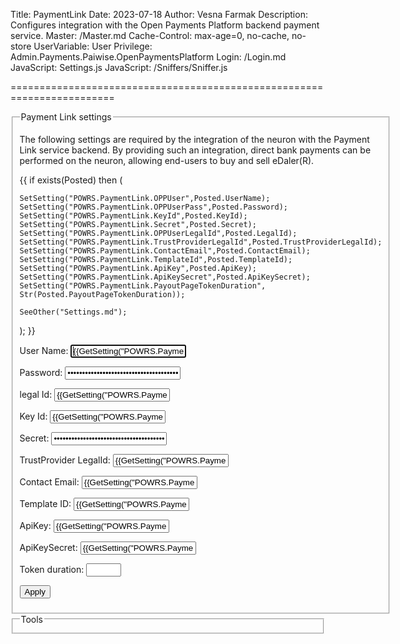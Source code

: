 ﻿Title: PaymentLink
Date: 2023-07-18
Author: Vesna Farmak
Description: Configures integration with the Open Payments Platform backend payment service.
Master: /Master.md
Cache-Control: max-age=0, no-cache, no-store
UserVariable: User
Privilege: Admin.Payments.Paiwise.OpenPaymentsPlatform
Login: /Login.md
JavaScript: Settings.js
JavaScript: /Sniffers/Sniffer.js


========================================================================

<form action="Settings.md" method="post" enctype="multipart/form-data">
<fieldset>
<legend>Payment Link settings</legend>

The following settings are required by the integration of the neuron with the Payment Link service backend. 
By providing such an integration, direct bank payments can be performed on the neuron, allowing end-users to buy and sell eDaler(R).


{{
if exists(Posted) then
(

	SetSetting("POWRS.PaymentLink.OPPUser",Posted.UserName);
	SetSetting("POWRS.PaymentLink.OPPUserPass",Posted.Password);
	SetSetting("POWRS.PaymentLink.KeyId",Posted.KeyId);
	SetSetting("POWRS.PaymentLink.Secret",Posted.Secret);
	SetSetting("POWRS.PaymentLink.OPPUserLegalId",Posted.LegalId);
	SetSetting("POWRS.PaymentLink.TrustProviderLegalId",Posted.TrustProviderLegalId);
	SetSetting("POWRS.PaymentLink.ContactEmail",Posted.ContactEmail);
	SetSetting("POWRS.PaymentLink.TemplateId",Posted.TemplateId);
	SetSetting("POWRS.PaymentLink.ApiKey",Posted.ApiKey);
	SetSetting("POWRS.PaymentLink.ApiKeySecret",Posted.ApiKeySecret);
	SetSetting("POWRS.PaymentLink.PayoutPageTokenDuration", Str(Posted.PayoutPageTokenDuration));
	
	SeeOther("Settings.md");
);
}}



<p>
<label for="ClientID">User Name:</label>  
<input type="text" id="UserName" name="UserName" value='{{GetSetting("POWRS.PaymentLink.OPPUser","")}}' autofocus required title="User Name ID identifying the OPP User in the Payment Link  backend."/>
</p>

<p>
<label for="Password">Password:</label>  
<input type="password" id="Password" name="Password" value='{{GetSetting("POWRS.PaymentLink.OPPUserPass","")}}' required title="Password used to authenticate the OPP user with the backend."/>
</p>

<p>
<label for="LegalId">legal Id:</label>  
<input type="text" id="LegalId" name="LegalId" value='{{GetSetting("POWRS.PaymentLink.OPPUserLegalId","")}}' required title="Legal Id used to authenticate the OPP user with the backend."/>
</p>

<p>
<label for="KeyId">Key Id:</label>  
<input type="text" id="KeyId" name="KeyId" value='{{GetSetting("POWRS.PaymentLink.KeyId","")}}' autofocus required title="Identity of key to use for signing the Identity application."/>
</p>

<p>
<label for="Secret">Secret:</label>  
<input type="password" id="Secret" name="Secret" value='{{GetSetting("POWRS.PaymentLink.Secret","")}}' required title="The secret corresponding to the key."/>
</p>

<p>
<label for="TrustProviderLegalId">TrustProvider LegalId:</label>  
<input type="text" id="TrustProviderLegalId" name="TrustProviderLegalId" value='{{GetSetting("POWRS.PaymentLink.TrustProviderLegalId","")}}' autofocus required title="Identity of Trust provider to use for signing the contracts"/>
</p>

<p>
<label for="ContactEmail">Contact Email:</label>  
<input type="text" id="ContactEmail" name="ContactEmail" value='{{GetSetting("POWRS.PaymentLink.ContactEmail","")}}' autofocus required title="Contact Email will be used to recive emails when user send contact data on a Paylink Generator Contact Us Screen "/>
</p>

<p>
<label for="TemplateId">Template ID:</label>  
<input type="text" id="TemplateId" name="TemplateId" value='{{GetSetting("POWRS.PaymentLink.TemplateId","")}}' autofocus required title="TemplateId used for creating contracts. "/>
</p>

<p>
<label for="ApiKey">ApiKey:</label>  
<input type="text" id="ApiKey" name="ApiKey" value='{{GetSetting("POWRS.PaymentLink.ApiKey","")}}' autofocus required title="ApiKey used to create legal identities"/>
</p>

<p>
<label for="ApiKeySecret">ApiKeySecret: </label>  
<input type="text" id="ApiKeySecret" name="ApiKeySecret" value='{{GetSetting("POWRS.PaymentLink.ApiKeySecret","")}}' autofocus required title="ApiKeySecret used in pair with api key to create legal identities. "/>
</p>

<p>
<label for="PayoutPageTokenDuration">Token duration: </label>  
<input type="number" min="5" max="15" id="PayoutPageTokenDuration" name="PayoutPageTokenDuration" value='{{GetSetting("POWRS.PaymentLink.PayoutPageTokenDuration","")}}' autofocus required title="Duration of jwt token for initiating payment on payout page. "/>
</p>

<button type="submit" class="posButton">Apply</button>
</fieldset>

<fieldset>
<legend>Tools</legend>
</fieldset>
</form>
